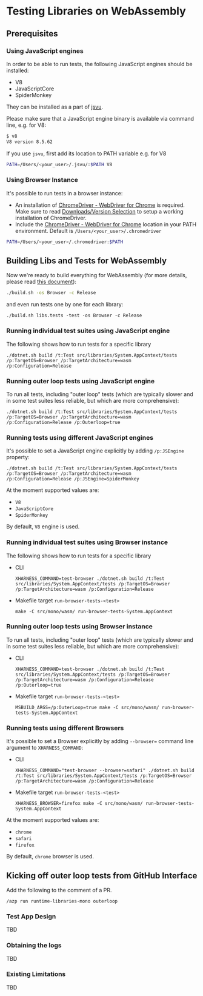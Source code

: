 # Testing Libraries on WebAssembly

## Prerequisites

### Using JavaScript engines

In order to be able to run tests, the following JavaScript engines should be installed:
- V8
- JavaScriptCore
- SpiderMonkey

They can be installed as a part of [jsvu](https://github.com/GoogleChromeLabs/jsvu).

Please make sure that a JavaScript engine binary is available via command line,
e.g. for V8:
```bash
$ v8
V8 version 8.5.62
```

If you use `jsvu`, first add its location to PATH variable
e.g. for V8

```bash
PATH=/Users/<your_user>/.jsvu/:$PATH V8
```

### Using Browser Instance
It's possible to run tests in a browser instance:

- An installation of [ChromeDriver - WebDriver for Chrome](https://chromedriver.chromium.org) is required.  Make sure to read [Downloads/Version Selection](https://chromedriver.chromium.org/downloads/version-selection) to setup a working installation of ChromeDriver.
- Include the [ChromeDriver - WebDriver for Chrome](https://chromedriver.chromium.org) location in your PATH environment.  Default is `/Users/<your_user>/.chromedriver`

```bash
PATH=/Users/<your_user>/.chromedriver:$PATH
```

## Building Libs and Tests for WebAssembly

Now we're ready to build everything for WebAssembly (for more details, please read [this document](../../building/libraries/webassembly-instructions.md#building-everything)):
```bash
./build.sh -os Browser -c Release
```
and even run tests one by one for each library:
```
./build.sh libs.tests -test -os Browser -c Release
```

### Running individual test suites using JavaScript engine
The following shows how to run tests for a specific library
```
./dotnet.sh build /t:Test src/libraries/System.AppContext/tests /p:TargetOS=Browser /p:TargetArchitecture=wasm /p:Configuration=Release
```

### Running outer loop tests using JavaScript engine

To run all tests, including "outer loop" tests (which are typically slower and in some test suites less reliable, but which are more comprehensive):
```
./dotnet.sh build /t:Test src/libraries/System.AppContext/tests /p:TargetOS=Browser /p:TargetArchitecture=wasm /p:Configuration=Release /p:Outerloop=true
```

### Running tests using different JavaScript engines
It's possible to set a JavaScript engine explicitly by adding `/p:JSEngine` property:

```
./dotnet.sh build /t:Test src/libraries/System.AppContext/tests /p:TargetOS=Browser /p:TargetArchitecture=wasm /p:Configuration=Release /p:JSEngine=SpiderMonkey
```

At the moment supported values are:
- `V8`
- `JavaScriptCore`
- `SpiderMonkey`

By default, `V8` engine is used.

### Running individual test suites using Browser instance

The following shows how to run tests for a specific library

- CLI
    ```
    XHARNESS_COMMAND=test-browser ./dotnet.sh build /t:Test src/libraries/System.AppContext/tests /p:TargetOS=Browser /p:TargetArchitecture=wasm /p:Configuration=Release
    ```
- Makefile target `run-browser-tests-<test>`
    ```
    make -C src/mono/wasm/ run-browser-tests-System.AppContext
    ```

### Running outer loop tests using Browser instance

To run all tests, including "outer loop" tests (which are typically slower and in some test suites less reliable, but which are more comprehensive):

- CLI
    ```
    XHARNESS_COMMAND=test-browser ./dotnet.sh build /t:Test src/libraries/System.AppContext/tests /p:TargetOS=Browser /p:TargetArchitecture=wasm /p:Configuration=Release /p:Outerloop=true
    ```

- Makefile target `run-browser-tests-<test>`

    ```
    MSBUILD_ARGS=/p:OuterLoop=true make -C src/mono/wasm/ run-browser-tests-System.AppContext
    ```

### Running tests using different Browsers
It's possible to set a Browser explicitly by adding `--browser=` command line argument to `XHARNESS_COMMAND`:

- CLI
    ```
    XHARNESS_COMMAND="test-browser --browser=safari" ./dotnet.sh build /t:Test src/libraries/System.AppContext/tests /p:TargetOS=Browser /p:TargetArchitecture=wasm /p:Configuration=Release
    ```

- Makefile target `run-browser-tests-<test>`

    ```
    XHARNESS_BROWSER=firefox make -C src/mono/wasm/ run-browser-tests-System.AppContext
    ```

At the moment supported values are:
- `chrome`
- `safari`
- `firefox`

By default, `chrome` browser is used.

## Kicking off outer loop tests from GitHub Interface

Add the following to the comment of a PR.

```
/azp run runtime-libraries-mono outerloop
```

### Test App Design
TBD

### Obtaining the logs
TBD

### Existing Limitations
TBD
